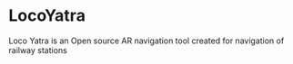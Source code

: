 # LocoYatra
Loco Yatra is an Open source AR navigation tool created for navigation of railway stations 
